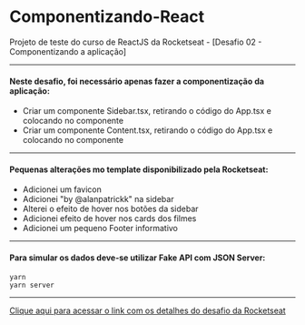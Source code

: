 # Componentizando-React


Projeto de teste do curso de ReactJS da Rocketseat - [Desafio 02 - Componentizando a aplicação]

---

#### Neste desafio, foi necessário apenas fazer a componentização da aplicação: 

- Criar um componente Sidebar.tsx, retirando o código do App.tsx e colocando no componente
- Criar um componente Content.tsx, retirando o código do App.tsx e colocando no componente

---

#### Pequenas alterações mo template disponibilizado pela Rocketseat: 

- Adicionei um favicon
- Adicionei "by @alanpatrickk" na sidebar
- Alterei o efeito de hover nos botões da sidebar
- Adicionei efeito de hover nos cards dos filmes
- Adicionei um pequeno Footer informativo

---

#### Para simular os dados deve-se utilizar Fake API com JSON Server: 

```
yarn
yarn server
```

---

[Clique aqui para acessar o link com os detalhes do desafio da Rocketseat](https://www.notion.so/Desafio-02-Componentizando-a-aplica-o-b9f0f025c95b437699d0c3115f55b0f1)
